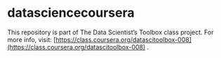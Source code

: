 datasciencecoursera
===================

This repository is part of The Data Scientist’s Toolbox class project. For more info, visit: [https://class.coursera.org/datascitoolbox-008](https://class.coursera.org/datascitoolbox-008) .
